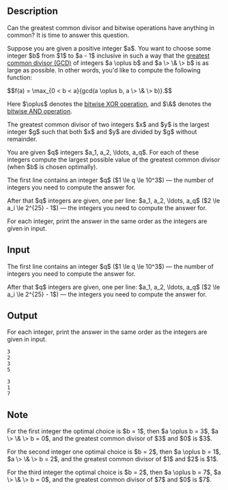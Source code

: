 ## Description

<div><p>Can the greatest common divisor and bitwise operations have anything in common? It is time to answer this question.</p><p>Suppose you are given a positive integer $a$. You want to choose some integer $b$ from $1$ to $a - 1$ inclusive in such a way that the <a href="https://en.wikipedia.org/wiki/Greatest_common_divisor">greatest common divisor (GCD)</a> of integers $a \oplus b$ and $a \&gt; \&amp; \&gt; b$ is as large as possible. In other words, you'd like to compute the following function:</p><p>$$f(a) = \max_{0 &lt; b &lt; a}{gcd(a \oplus b, a \&gt; \&amp; \&gt; b)}.$$</p><p>Here $\oplus$ denotes the <a href="https://en.wikipedia.org/wiki/Bitwise_operation#XOR">bitwise XOR operation</a>, and $\&amp;$ denotes the <a href="https://en.wikipedia.org/wiki/Bitwise_operation#AND">bitwise AND operation</a>.</p><p>The greatest common divisor of two integers $x$ and $y$ is the largest integer $g$ such that both $x$ and $y$ are divided by $g$ without remainder.</p><p>You are given $q$ integers $a_1, a_2, \ldots, a_q$. For each of these integers compute the largest possible value of the greatest common divisor (when $b$ is chosen optimally). </p></div><div class="input-specification"><p>The first line contains an integer $q$ ($1 \le q \le 10^3$)&nbsp;— the number of integers you need to compute the answer for.</p><p>After that $q$ integers are given, one per line: $a_1, a_2, \ldots, a_q$ ($2 \le a_i \le 2^{25} - 1$)&nbsp;— the integers you need to compute the answer for. </p></div><div class="output-specification"><p>For each integer, print the answer in the same order as the integers are given in input.</p></div>

## Input

<p>The first line contains an integer $q$ ($1 \le q \le 10^3$)&nbsp;— the number of integers you need to compute the answer for.</p><p>After that $q$ integers are given, one per line: $a_1, a_2, \ldots, a_q$ ($2 \le a_i \le 2^{25} - 1$)&nbsp;— the integers you need to compute the answer for. </p>

## Output

<p>For each integer, print the answer in the same order as the integers are given in input.</p>





```input1
3
2
3
5
```




```output1
3
1
7
```



## Note

<p>For the first integer the optimal choice is $b = 1$, then $a \oplus b = 3$, $a \&gt; \&amp; \&gt; b = 0$, and the greatest common divisor of $3$ and $0$ is $3$.</p><p>For the second integer one optimal choice is $b = 2$, then $a \oplus b = 1$, $a \&gt; \&amp; \&gt; b = 2$, and the greatest common divisor of $1$ and $2$ is $1$.</p><p>For the third integer the optimal choice is $b = 2$, then $a \oplus b = 7$, $a \&gt; \&amp; \&gt; b = 0$, and the greatest common divisor of $7$ and $0$ is $7$.</p>
